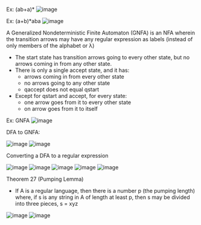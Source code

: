 Ex: (ab+a)*
![image](https://github.com/user-attachments/assets/0784d43c-072f-43b3-8a65-4adc3ffa5cc4)

Ex: (a+b)*aba
![image](https://github.com/user-attachments/assets/993aa0b5-b46d-41f8-8a03-944c98c3b702)

A Generalized Nondeterministic Finite Automaton (GNFA) is an NFA wherein the transition arrows may have any regular expression as labels (instead of only members of the alphabet or λ)
- The start state has transition arrows going to every other state, but no arrows coming in from any other state.
- There is only a single accept state, and it has:
    - arrows coming in from every other state
    - no arrows going to any other state
    - qaccept does not equal qstart
- Except for qstart and accept, for every state:
    - one arrow goes from it to every other state
    - on arrow goes from it to itself

Ex: GNFA
![image](https://github.com/user-attachments/assets/1589dbbd-344e-4e2d-a47f-da874cc5738c)

DFA to GNFA:

![image](https://github.com/user-attachments/assets/e54911c3-d509-4bc7-997b-9e74e6849ffa)
![image](https://github.com/user-attachments/assets/1e87d836-2f93-4fa9-b883-dd61943d57e4)

Converting a DFA to a regular expression

![image](https://github.com/user-attachments/assets/fef5ecd8-de1c-408f-b6c7-1d2567781b72)
![image](https://github.com/user-attachments/assets/ad86a73b-d0ca-4bb5-84a6-0b12a4925448)
![image](https://github.com/user-attachments/assets/2e5a7c90-a09b-4c30-a904-4f9452176ca8)
![image](https://github.com/user-attachments/assets/3545582a-0726-4a33-afe0-39a32090539d)
![image](https://github.com/user-attachments/assets/6bf613ba-ee15-45cf-8fda-e7c5a61112e9)

Theorem 27 (Pumping Lemma)
- If A is a regular language, then there is a number p (the pumping length)
where, if s is any string in A of length at least p, then s may be divided into
three pieces, s = xyz

![image](https://github.com/user-attachments/assets/57ea9357-6826-4700-9332-a8a6c0429662)
![image](https://github.com/user-attachments/assets/95a34fb4-baa6-4a6d-8ba0-d4507881fcdc)


